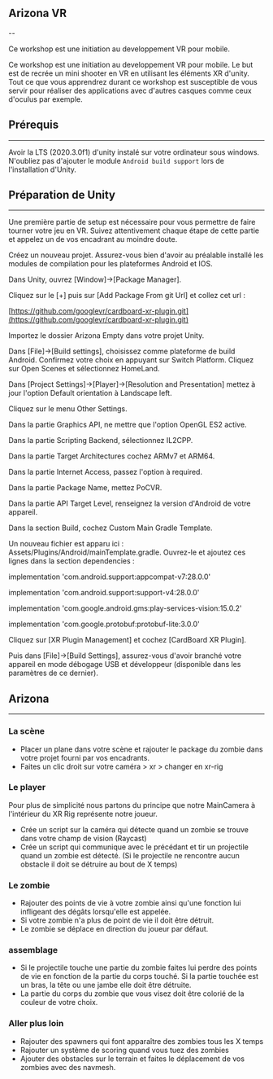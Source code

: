 ## Arizona VR
--

Ce workshop est une initiation au developpement VR pour mobile.

Ce workshop est une initiation au developpement VR pour mobile. Le but est de recrée un mini shooter en VR en utilisant les éléments XR d'unity. Tout ce que vous apprendrez durant ce workshop est susceptible de vous servir pour réaliser des applications avec d'autres casques comme ceux d'oculus 
par exemple.


## Prérequis
---

Avoir la LTS (2020.3.0f1) d'unity instalé sur votre ordinateur sous windows.
N'oubliez pas d'ajouter le module `Android build support` lors de l'installation d'Unity.

## Préparation de Unity
---

Une première partie de setup est nécessaire pour vous permettre de faire tourner votre jeu en VR. Suivez attentivement chaque étape de cette partie et appelez un de vos encadrant au moindre doute.

Créez un nouveau projet. Assurez-vous bien d'avoir au préalable installé les modules de compilation pour les plateformes Android et IOS.

Dans Unity, ouvrez \[Window\]->\[Package Manager\].

Cliquez sur le \[+\] puis sur \[Add Package From git Url\] et collez cet url :

[https://github.com/googlevr/cardboard-xr-plugin.git](https://github.com/googlevr/cardboard-xr-plugin.git)

Importez le dossier Arizona Empty dans votre projet Unity.

Dans \[File\]->\[Build settings\], choisissez comme plateforme de build Android. Confirmez votre choix en appuyant sur Switch Platform. Cliquez sur Open Scenes et sélectionnez HomeLand.

Dans \[Project Settings\]->\[Player\]->\[Resolution and Presentation\] mettez à jour l'option Default orientation à Landscape left.

Cliquez sur le menu Other Settings.

Dans la partie Graphics API, ne mettre que l'option OpenGL ES2 active.

Dans la partie Scripting Backend, sélectionnez IL2CPP.

Dans la partie Target Architectures cochez ARMv7 et ARM64.

Dans la partie Internet Access, passez l'option à required.

Dans la partie Package Name, mettez PoCVR.

Dans la partie API Target Level, renseignez la version d'Android de votre appareil.

Dans la section Build, cochez Custom Main Gradle Template.

Un nouveau fichier est apparu ici : Assets/Plugins/Android/mainTemplate.gradle. Ouvrez-le et ajoutez ces lignes dans la section dependencies :

implementation 'com.android.support:appcompat-v7:28.0.0'

implementation 'com.android.support:support-v4:28.0.0'

implementation 'com.google.android.gms:play-services-vision:15.0.2'

implementation 'com.google.protobuf:protobuf-lite:3.0.0'

Cliquez sur \[XR Plugin Management\] et cochez \[CardBoard XR Plugin\].

Puis dans \[File\]->\[Build Settings\], assurez-vous d'avoir branché votre appareil en mode débogage USB et développeur (disponible dans les paramètres de ce dernier).

## Arizona
---

### La scène

- Placer un plane dans votre scène et rajouter le package du zombie dans votre projet fourni par vos encadrants.
- Faites un clic droit sur votre caméra > xr > changer en xr-rig

### Le player

Pour plus de simplicité nous partons du principe que notre MainCamera à l'intérieur du XR Rig représente notre joueur.

- Crée un script sur la caméra qui détecte quand un zombie se trouve dans votre champ de vision (Raycast)
- Crée un script qui communique avec le précédant et tir un projectile quand un zombie est détecté. (Si le projectile ne rencontre aucun obstacle il doit se détruire au bout de X temps)

### Le zombie

- Rajouter des points de vie à votre zombie ainsi qu'une fonction lui infligeant des dégâts lorsqu'elle est appelée.
- Si votre zombie n'a plus de point de vie il doit être détruit.
- Le zombie se déplace en direction du joueur par défaut.

### assemblage

- Si le projectile touche une partie du zombie faites lui perdre des points de vie en fonction de la partie du corps touché. Si la partie touchée est un bras, la tête ou une jambe elle doit être détruite.
- La partie du corps du zombie que vous visez doit être colorié de la couleur de votre choix.

### Aller plus loin

-	Rajouter des spawners qui font apparaître des zombies tous les X temps
-	Rajouter un système de scoring quand vous tuez des zombies
-	Ajouter des obstacles sur le terrain et faites le déplacement de vos zombies avec des navmesh.
